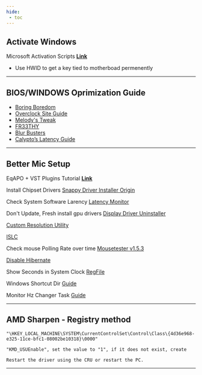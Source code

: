```yaml
---
hide:
 - toc
---
```


## Activate Windows
Microsoft Activation Scripts [**Link**](https://github.com/massgravel/microsoft-activation-scripts)
- Use HWID to get a key tied to motherboad permenently

---

## BIOS/WINDOWS Oprimization Guide
- [Boring Boredom](https://github.com/boringboredom/pc-optimization-hub)
- [Overclock Site Guide](https://www.overclock.net/threads/gaming-and-mouse-response-bios-optimization-guide-for-modern-pc-hardware.1433882/)
- [Melody's Tweak](https://sites.google.com/view/melodystweaks/basictweaks#h.7fhhmr5naoq0)
- [FR33THY](https://www.youtube.com/@fr33thy)
- [Blur Busters](https://forums.blurbusters.com/index.php?sid=739f751405ce888661893b74bedbdbed)
- [Calypto’s Latency Guide](https://docs.google.com/document/d/1c2-lUJq74wuYK1WrA_bIvgb89dUN0sj8-hO3vqmrau4/edit)

---

## Better Mic Setup
EqAPO + VST Plugins Tutorial [**Link**](https://www.youtube.com/watch?v=fnk0au1rt1i)

Install Chipset Drivers [Snappy Driver Installer Origin](https://www.snappy-driver-installer.org/)

Check System Software Larency [Latency Monitor](https://www.resplendence.com/latencymon)

Don't Update, Fresh install gpu drivers [Display Driver Uninstaller](https://www.guru3d.com/files-details/display-driver-uninstaller-download.html)

[Custom Resolution Utility](https://www.monitortests.com/forum/thread-custom-resolution-utility-cru)

[ISLC](https://www.wagnardsoft.com/forums/viewtopic.php?t=3775)

Check mouse Polling Rate over time [Mousetester v1.5.3](https://www.overclock.net/threads/mousetester-software-reloaded.1590569/)

[Disable Hibernate](https://docs.microsoft.com/en-us/troubleshoot/windows-client/deployment/disable-and-re-enable-hibernation)

Show Seconds in System Clock [RegFile](https://www.howtogeek.com/wp-content/uploads/2017/09/show-seconds-in-system-clock-hacks.zip)

Windows Shortcut Dir [Guide](https://superuser.com/questions/217504/is-there-a-list-of-windows-special-directories-shortcuts-like-temp)

Monitor Hz Changer Task [Guide](https://gaming.stackexchange.com/questions/148651/how-can-i-set-the-resolution-and-refresh-rate-when-the-game-starts)

---

## AMD Sharpen - Registry method

```
"\HKEY_LOCAL_MACHINE\SYSTEM\CurrentControlSet\Control\Class\{4d36e968-e325-11ce-bfc1-08002be10318}\0000"

"KMD_USUEnable", set the value to "1", if it does not exist, create

Restart the driver using the CRU or restart the PC.
```
---